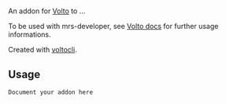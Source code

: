 # <volto-addon-name>

An addon for [Volto](https://github.com/plone/volto) to ...

To be used with mrs-developer, see [Volto docs](https://docs.voltocms.com/customizing/add-ons/) for further usage informations.

Created with [voltocli](https://github.com/nzambello/voltocli).


## Usage

`Document your addon here`
